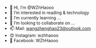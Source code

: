 - 👋 Hi, I’m @WZhHaooo
- 👀 I’m interested in reading & technology
- 🌱 I’m currently learning ...
- 💞️ I’m looking to collaborate on ...
- 📫 Mail: wangzhenghao23@outlook.com
- 😍 Instagram: wzhhaooo
- 📖 Facebook: WZhHaooo


<!---
WZhHaooo/WZhHaooo is a ✨ special ✨ repository because its `README.md` (this file) appears on your GitHub profile.
You can click the Preview link to take a look at your changes.
--->
